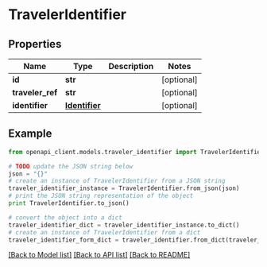 # TravelerIdentifier


## Properties
Name | Type | Description | Notes
------------ | ------------- | ------------- | -------------
**id** | **str** |  | [optional] 
**traveler_ref** | **str** |  | [optional] 
**identifier** | [**Identifier**](Identifier.md) |  | [optional] 

## Example

```python
from openapi_client.models.traveler_identifier import TravelerIdentifier

# TODO update the JSON string below
json = "{}"
# create an instance of TravelerIdentifier from a JSON string
traveler_identifier_instance = TravelerIdentifier.from_json(json)
# print the JSON string representation of the object
print TravelerIdentifier.to_json()

# convert the object into a dict
traveler_identifier_dict = traveler_identifier_instance.to_dict()
# create an instance of TravelerIdentifier from a dict
traveler_identifier_form_dict = traveler_identifier.from_dict(traveler_identifier_dict)
```
[[Back to Model list]](../README.md#documentation-for-models) [[Back to API list]](../README.md#documentation-for-api-endpoints) [[Back to README]](../README.md)


